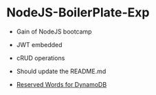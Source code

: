 # NodeJS-BoilerPlate-Exp  
* Gain of NodeJS bootcamp  
* JWT embedded 
* cRUD operations
* Should update the README.md 


* [Reserved Words for DynamoDB](https://docs.aws.amazon.com/amazondynamodb/latest/developerguide/ReservedWords.html)
